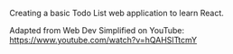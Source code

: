 Creating a basic Todo List web application to learn React.

Adapted from Web Dev Simplified on YouTube:
https://www.youtube.com/watch?v=hQAHSlTtcmY
